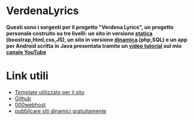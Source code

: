 # VerdenaLyrics
__Questi sono i sorgenti per il progetto "Verdena Lyrics", un progetto personale costruito su tre livelli: un sito in versione [statica](https://mattiaudisio.github.io/verdenaLyrics.github.io/) (boostrap,html,css,JS), un sito in versione [dinamica](https://verdenalyricsdinamic.000webhostapp.com/) (php,SQL) e un app per Android scritta in Java presentata tramite un [video tutorial](https://www.youtube.com/watch?v=MPXRqSRF6M0&t=906s) sul mio [canale YouTube](https://www.youtube.com/channel/UCuLw0RctcWgB8rREj6qgs8A)__

# Link utili
- [Template utilizzato per il sito](https://bootstrapmade.com/day-multipurpose-html-template-for-free/)<br />
- [Github](https://github.com/)<br />
- [000webhost](https://www.000webhost.com/)<br />
- [pubblicare siti dinamici gratuitamente](https://youtu.be/IuuoiR0mgJA)<br />
